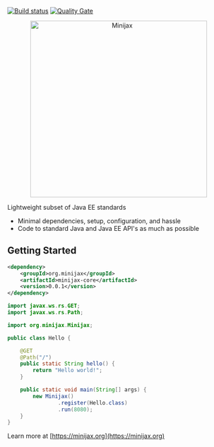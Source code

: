 
[![Build status](https://travis-ci.org/minijax/minijax.svg?branch=master)](https://travis-ci.org/minijax/minijax) [![Quality Gate](https://sonarcloud.io/api/badges/gate?key=org.minijax:minijax)](https://sonarcloud.io/dashboard/index/org.minijax:minijax)

<p align="center">
<img src="https://static.ajibot.com/minijax/minijax-800x200.png" width="400" alt="Minijax" title="Minijax">
</p>

Lightweight subset of Java EE standards

* Minimal dependencies, setup, configuration, and hassle
* Code to standard Java and Java EE API's as much as possible

Getting Started
---------------

```xml
<dependency>
    <groupId>org.minijax</groupId>
    <artifactId>minijax-core</artifactId>
    <version>0.0.1</version>
</dependency>
```

```java
import javax.ws.rs.GET;
import javax.ws.rs.Path;

import org.minijax.Minijax;

public class Hello {

    @GET
    @Path("/")
    public static String hello() {
        return "Hello world!";
    }

    public static void main(String[] args) {
        new Minijax()
                .register(Hello.class)
                .run(8080);
    }
}
```

Learn more at [https://minijax.org](https://minijax.org)
